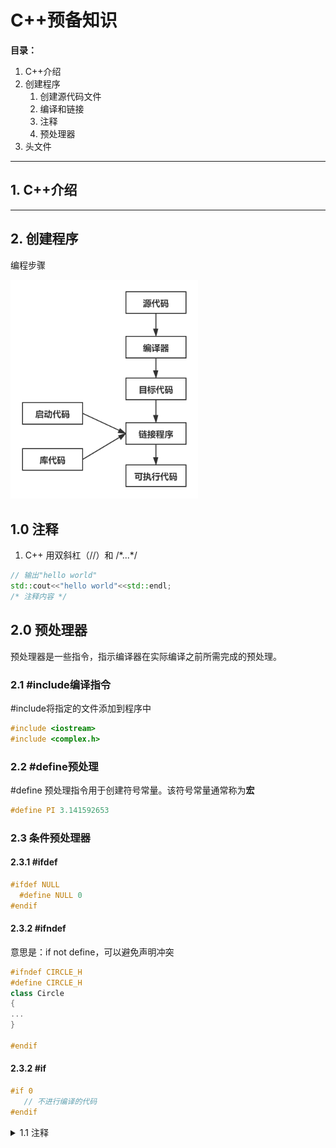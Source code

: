 # C++预备知识

**目录：**  
1. C++介绍
2. 创建程序
   1. 创建源代码文件
   2. 编译和链接
   3. 注释
   4. 预处理器
3. 头文件
-------------
## 1. C++介绍

-----------
## 2. 创建程序
编程步骤
<p align="left">  
  <img src="/Imgs/pro_step.png" width="300"  alt="model"/>   
</p>  


## 1.0 注释 
1. C++ 用双斜杠（//）和 /\*...\*/  
``` C++
// 输出"hello world"
std::cout<<"hello world"<<std::endl;  
/* 注释内容 */
```  


## 2.0 预处理器  
预处理器是一些指令，指示编译器在实际编译之前所需完成的预处理。
### 2.1 #include编译指令
\#include将指定的文件添加到程序中  
``` C++
#include <iostream>
#include <complex.h>
```  
### 2.2 #define预处理
\#define 预处理指令用于创建符号常量。该符号常量通常称为**宏**  
``` C++
#define PI 3.141592653
``` 

### 2.3 条件预处理器
#### 2.3.1 #ifdef
``` C++
#ifdef NULL
  #define NULL 0
#endif
```  
#### 2.3.2 #ifndef
意思是：if not define，可以避免声明冲突
``` C++
#ifndef CIRCLE_H
#define CIRCLE_H
class Circle
{
...
}

#endif
```  
#### 2.3.2 #if
``` C++
#if 0
   // 不进行编译的代码
#endif
```
<details>
<summary>1.1 注释</summary>
<p>① C++以双斜杠（//）打头。</p>

</details>
